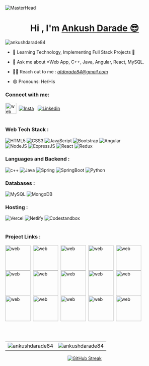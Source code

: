 ![MasterHead](https://mir-s3-cdn-cf.behance.net/project_modules/max_1200/79731568097599.5b50bca477735.jpg)

<h1 align="center"> Hi , I'm <a href="https://www.linkedin.com/in/ankushdarade84" target="_blank"> Ankush Darade 😎</a></h1>
<!-- <h3 align="center"> <img src="https://readme-typing-svg.herokuapp.com?color=0357F7&lines=Full+Stack+Java+Developer+%3A)" /> </h3> -->
<p align="left"> <img src="https://komarev.com/ghpvc/?username=ankushdarade84&label=Profile%20views&color=brightgreen&style=flat" alt="ankushdarade84" /> </p>

- 🌱 Learning Technology, Implementing Full Stack Projects 🚀

- 💬 Ask me about *Web App, C++, Java, Angular, React, MySQL.

- 👨‍💻 Reach out to me : *<a href="mailto:atdarade84@gmail.com" target="_blank">atdarade84@gmail.com</a>*

- 😄 Pronouns: He/His
 
<h3 align="left">Connect with me:</h3>
<div align="left"> 
<!--   <a href="https://www.linkedin.com/in/ankushdarade84/"><img alt="LinkedIn" src="https://raw.githubusercontent.com/rahuldkjain/github-profile-readme-generator/master/src/images/icons/Social/linked-in-alt.svg" alt="ankushdarade84" height="30" width="40" /></a>
  <a href="https://instagram.com/ankush_darade/" target="blank"><img align="center" src="https://raw.githubusercontent.com/rahuldkjain/github-profile-readme-generator/master/src/images/icons/Social/instagram.svg" alt="ankushdarade84" height="30" width="40" /></a> -->
   
<table >
  <tr>
      <a href="https://ankush-darade.netlify.app/" target="blank"><img align="center" alt="web"  src="https://ankush-darade.netlify.app/assets/img/aiim.png" height="35" width="35" /></a>&nbsp;
   <a href="https://instagram.com/ankush_darade/" target="blank"><img align="center"alt="Insta" src="https://img.shields.io/badge/-FFFFFF?style=for-the-badge&logo=instagram"  ></a> &nbsp;
   <a href="https://www.linkedin.com/in/ankushdarade84/" target="blank" ><img align="center" alt="Linkedin" src="https://img.shields.io/badge/-0077B5?style=for-the-badge&logo=linkedin&logoColor=white" ></a>
  </tr>
</table> 


<!--   <a href="https://www.leetcode.com/surajdarade" target="blank"><img align="center" src="https://raw.githubusercontent.com/rahuldkjain/github-profile-readme-generator/master/src/images/icons/Social/leet-code.svg" alt="ankushdarade84" height="30" width="40" /></a> -->
</div>

<h3 align="left">Web Tech Stack :</h3>
<div align="left">
<img alt="HTML5" src="https://img.shields.io/badge/html5-%23E34F26.svg?style=for-the-badge&logo=html5&logoColor=white"/>
<img alt="CSS3" src="https://img.shields.io/badge/css3-%231572B6.svg?style=for-the-badge&logo=css3&logoColor=white"/> 
<img alt="JavaScript" src="https://img.shields.io/badge/javascript-%23323330.svg?style=for-the-badge&logo=javascript&logoColor=%23F7DF1E"/> 
<!-- <img alt="TailwindCSS" src="https://img.shields.io/badge/Tailwind_CSS-38B2AC?style=for-the-badge&logo=tailwind-css&logoColor=white"/> -->
<img alt="Bootstrap" src="https://img.shields.io/badge/bootstrap-%23563D7C.svg?style=for-the-badge&logo=bootstrap&logoColor=white"/>
<img alt="Angular" src="https://img.shields.io/badge/Angular-%23E34F26.svg?style=for-the-badge&logo=Angular&logoColor=white"/>
<br>
<!-- <img alt="PHP" src="https://img.shields.io/badge/php-%23777BB4.svg?style=for-the-badge&logo=php&logoColor=white"/> -->
<img alt="NodeJS" src="https://img.shields.io/badge/node.js-%2343853D.svg?style=for-the-badge&logo=nodedotjs&logoColor=white"/>
<img alt="ExpressJS" src="https://img.shields.io/badge/Express.js-000000?style=for-the-badge&logo=express&logoColor=white"/>
<img alt="React" src="https://img.shields.io/badge/react-%2320232a.svg?style=for-the-badge&logo=react&logoColor=%2361DAFB"/>
<!-- <img alt="mui" src="https://img.shields.io/badge/Material%20UI-007FFF?style=for-the-badge&logo=mui&logoColor=white"/> -->
<img alt="Redux" src="https://img.shields.io/badge/Redux-593D88?style=for-the-badge&logo=redux&logoColor=white"/>
<!-- <img alt="sockteio" src="https://img.shields.io/badge/Socket.io-010101?&style=for-the-badge&logo=Socket.io&logoColor=white"/> -->
</div>

<h3 align="left">Languages and Backend :</h3>
<div align="left">
  <img alt="c++" src="https://img.shields.io/badge/C%2B%2B-00599C?style=for-the-badge&logo=c%2B%2B&logoColor=white"/>
  <img alt="Java" src="https://img.shields.io/badge/Java-%23ED8B00.svg?style=for-the-badge&logo=Openjdk&logoColor=white"/>

   <img alt="Spring" src="https://img.shields.io/badge/Spring-6DB33F?style=for-the-badge&logo=Spring&logoColor=white"/>
     <img  alt="SpringBoot" src="https://img.shields.io/badge/SpringBoot-6DB33F?style=for-the-badge&logo=SpringBoot&logoColor=white"/>
       <img alt="Python" src="https://img.shields.io/badge/python-%2314354C.svg?style=for-the-badge&logo=python&logoColor=white"/>
</div>



<h3 align="left">Databases :</h3>
<div align="left">
  <img alt="MySQL" src="https://img.shields.io/badge/mysql-%2300f.svg?style=for-the-badge&logo=mysql&logoColor=white"/>
  <img alt="MongoDB" src ="https://img.shields.io/badge/MongoDB-4EA94B?style=for-the-badge&logo=mongodb&logoColor=white"/>
</div>


<h3 align="left">Hosting :</h3>
<div align="left">
<!--   <img alt="AWS" src="https://img.shields.io/badge/Amazon_AWS-FF9900?style=for-the-badge&logo=amazonaws&logoColor=white"/> -->
<!--   <img alt="Heroku" src="https://img.shields.io/badge/heroku-%23430098.svg?style=for-the-badge&logo=heroku&logoColor=white"/> -->

  <img alt="Vercel" src="https://img.shields.io/badge/Vercel-000000?style=for-the-badge&logo=vercel&logoColor=white"/>
  <img alt="Netlify" src="https://img.shields.io/badge/Netlify-00C7B7?style=for-the-badge&logo=netlify&logoColor=white"/>
    <img alt="Codestandbox" src="https://img.shields.io/badge/Codestandbox-000000?style=for-the-badge&logo=square&logoColor=white"/>
</div>
<br/>

<h3 align="left">Project Links :</h3>
<table >
  <tr>
      <a href="https://ankush-darade.netlify.app/" target="blank"><img align="center" alt="web"  src="https://ankush-darade.netlify.app/assets/img/aiim.png" height="80" width="80" /></a>&nbsp;
   <a href="https://ott-platfom.netlify.app/" target="blank"><img align="center" alt="web"  src="https://ott-platfom.netlify.app/assets/image.png" height="80" width="80" /></a>&nbsp
    <a href="https://todo-save.netlify.app/" target="blank"><img align="center" alt="web"  src="https://todo-save.netlify.app/img/icon.png" height="80" width="80" /></a>&nbsp;
       <a href="https://employee-teamlist.netlify.app/" target="blank"><img align="center" alt="web"  src="https://github.com/ankushdarade84/Employee-Team-List-web/assets/82811718/3f23093d-0711-4d68-bb09-3a957d39acdd" height="80" width="80" /></a>&nbsp;
       <a href="https://madhuri-weds-rahul.netlify.app/" target="blank"><img align="center" alt="web"  src="https://madhuri-weds-rahul.netlify.app/assets/images/sppp/MR_name.png" height="80" width="80" /></a>&nbsp;
        <a href="https://blind-deaf-project.netlify.app/" target="blank"><img align="center" alt="web"  src="https://blind-deaf-project.netlify.app/images/logo.png" height="80" width="80"  /></a>&nbsp;
        <a href="https://angular-regi-page.vercel.app/" target="blank"><img align="center" alt="web"  src="https://angular-regi-page.vercel.app/assets/ankushName.jpg"height="80" width="80"  /></a>&nbsp;
        <a href="https://dashbord-task.netlify.app/" target="blank"><img align="center" alt="web"  src="https://github.com/ankushdarade84/Grid-Dashbord/assets/82811718/11d018e1-381e-46f6-a67e-80edf85c54f0" height="80" width="80"  /></a>&nbsp;
         <a href="https://github.com/ankushdarade84/GovermentRegistartionForm" target="blank"><img align="center" alt="web"  src="https://ankush-darade.netlify.app/assets/img/portfolio/soft3.jpg" height="80" width="80"  /></a>&nbsp;
      <a href="https://github.com/ankushdarade84/Advance-Blind-Deaf-Communication-System" target="blank"><img align="center" alt="web"  src="https://ankush-darade.netlify.app/assets/img/portfolio/hard1.jpg" height="80" width="80"  /></a>&nbsp;
        <a href="https://github.com/ankushdarade84/Blind-Deaf-Communication-System" target="blank"><img align="center" alt="web"  src="https://ankush-darade.netlify.app/assets/img/portfolio/hard2.jpg" height="80" width="80"  /></a>&nbsp;
       <a href="https://github.com/ankushdarade84/Mini-Oscilloscope-And-Function-Generator" target="blank"><img align="center" alt="web"  src="https://ankush-darade.netlify.app/assets/img/portfolio/hard3.jpg" height="80" width="80"  /></a>&nbsp;
       <a href="https://github.com/ankushdarade84/Smart-Storage-System-For-Onion" target="blank"><img align="center" alt="web"  src="https://ankush-darade.netlify.app/assets/img/portfolio/hard4.jpg" height="80" width="80"  /></a>&nbsp;
       <a href="https://github.com/ankushdarade84/Smart-Green-House-System" target="blank"><img align="center" alt="web"  src="https://ankush-darade.netlify.app/assets/img/portfolio/hard5.jpg" height="80" width="80"  /></a>&nbsp;
       <a href="https://github.com/ankushdarade84/Wireless-Notice-Display" target="blank"><img align="center" alt="web"  src="https://ankush-darade.netlify.app/assets/img/portfolio/hard6.jpg" height="80" width="80"  /></a>&nbsp;
  </tr>
</table>
   
<br>

<table>
  <tr>
    <td><img src="https://github-readme-stats.vercel.app/api?username=ankushdarade84&show_icons=true&theme=light&locale=en&rank_icon&icon_color=00FF00&title_color=FFA500" alt="ankushdarade84" /></td>
    <td><img src="https://github-readme-stats.vercel.app/api/top-langs?username=ankushdarade84&show_icons=true&theme=light&locale=en&layout=compact&langs_count=10" alt="ankushdarade84" /></td>
  </tr>

</table>
 
<div align="center">
<!-- <p><img align="center" src="https://streak-stats.demolab.com/?user=ankushdarade84&theme=light" alt="ankushdarade84" /></p> -->
<a href="https://git.io/streak-stats"><img src="https://github-readme-streak-stats.herokuapp.com?user=ankushdarade84" alt="GitHub Streak" /></a>
</div>


